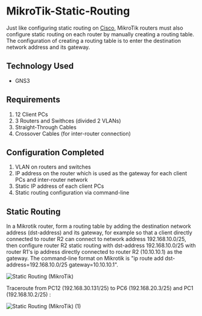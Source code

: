 # MikroTik-Static-Routing
Just like configuring static routing on [Cisco](https://github.com/eightball270/CodingStudio-ComputerNetworkFundamentals?tab=readme-ov-file#static-routing), MikroTik routers must also configure static routing on each router by manually creating a routing table. The configuration of creating a routing table is to enter the destination network address and its gateway.

## Technology Used
- GNS3

## Requirements
1. 12 Client PCs
2. 3 Routers and Swithces (divided 2 VLANs)
3. Straight-Through Cables
4. Crossover Cables (for inter-router connection)

## Configuration Completed
1. VLAN on routers and switches
2. IP address on the router which is used as the gateway for each client PCs and inter-router network
3. Static IP address of each client PCs
4. Static routing configuration via command-line

## Static Routing
In a Mikrotik router, form a routing table by adding the destination network address (dst-address) and its gateway, for example so that a client directly connected to router R2 can connect to network address 192.168.10.0/25, then configure router R2 static routing with dst-address 192.168.10.0/25 with router R1's ip address directly connected to router R2 (10.10.10.1) as the gateway. The command-line format on Mikrotik is "ip route add dst-address=192.168.10.0/25 gateway=10.10.10.1".

![Static Routing (MikroTik)](https://github.com/user-attachments/assets/9a132ad7-d870-4540-90cf-0cb080f3409b)

Traceroute from PC12 (192.168.30.131/25) to PC6 (192.168.20.3/25) and PC1 (192.168.10.2/25) :

![Static Routing (MikroTik) (1)](https://github.com/user-attachments/assets/be6776e0-76b8-4f7c-9f60-e4b49f5c7f61)

